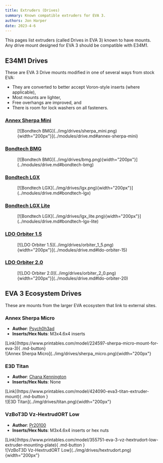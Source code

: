 ```yaml
---
title: Extruders (Drives)
summary: Known compatible extruders for EVA 3.
authors: Jon Harper
date: 2023-4-6
---
```


This pages list extruders (called Drives in EVA 3) known to have mounts. Any drive mount designed for EVA 3 should be compatible with E34M1.

<!-- 
Template:

<div markdown class="jh-grid-container jh-grid-2">
<div markdown class="jh-grid-para">

- **Author**: [Name]()
- **Inserts/Hex Nuts**: Insert type and/or hex nuts

<div markdown class="jh-grid-container jh-grid-1 jh-link-grid">
[Inserts Link](){.md-button}
[Hex Nuts Link](){.md-button}
</div>
</div>
<div markdown class="jh-grid-img">
![extruder name](){width="200px"}
</div>
</div>
 -->

## E34M1 Drives

These are EVA 3 Drive mounts modified in one of several ways from stock EVA:

- They are converted to better accept Voron-style inserts (where applicable),
- Most mounts are lighter,
- Free overhangs are improved, and
- There is room for lock washers on all fasteners.

<div markdown class="jh-grid-container jh-grid-3">
<div markdown class="jh-card">

### [Annex Sherpa Mini](../modules/drive.md#annex-sherpa-mini)

<figure markdown>
[![Bondtech BMG](../img/drives/sherpa_mini.png){width="200px"}](../modules/drive.md#annex-sherpa-mini)
</figure>
</div>
<div markdown class="jh-card">

### [Bondtech BMG](../modules/drive.md#bondtech-bmg)

<figure markdown>
[![Bondtech BMG](../img/drives/bmg.png){width="200px"}](../modules/drive.md#bondtech-bmg)
</figure>
</div>

<div markdown class="jh-card">

### [Bondtech LGX](../modules/drive.md#bondtech-lgx)

<figure markdown>
[![Bondtech LGX](../img/drives/lgx.png){width="200px"}](../modules/drive.md#bondtech-lgx)
</figure>
</div>
<div markdown class="jh-card">

### [Bondtech LGX Lite](../modules/drive.md#bondtech-lgx-lite)

<figure markdown>
[![Bondtech LGX](../img/drives/lgx_lite.png){width="200px"}](../modules/drive.md#bondtech-lgx-lite)
</figure>
</div>
<div markdown class="jh-card">

### [LDO Orbiter 1.5](../modules/drive.md#ldo-orbiter-15)

<figure markdown>
[![LDO Orbiter 1.5](../img/drives/orbiter_1_5.png){width="200px"}](../modules/drive.md#ldo-orbiter-15)
</figure>
</div>
<div markdown class="jh-card">

### [LDO Orbiter 2.0](../modules/drive.md#ldo-orbiter-20)

<figure markdown>
[![LDO Orbiter 2.0](../img/drives/orbiter_2_0.png){width="200px"}](../modules/drive.md#ldo-orbiter-20)
</figure>
</div>

</div>

## EVA 3 Ecosystem Drives

These are mounts from the larger EVA ecosystem that link to external sites.

### Annex Sherpa Micro

<div markdown class="jh-grid-container jh-grid-2">
<div markdown class="jh-grid-para">

- **Author**: [Psych0h3ad](https://www.printables.com/@Psych0h3ad_168275)
- **Inserts/Hex Nuts**: M3x4.6x4 inserts

<div markdown class="jh-grid-container jh-grid-1 jh-link-grid">
[Link](https://www.printables.com/model/224597-sherpa-micro-mount-for-eva-3){ .md-button}
</div>
</div>
<div markdown class="jh-grid-img">
![Annex Sherpa Micro](../img/drives/sherpa_micro.png){width="200px"}
</div>
</div>

### E3D Titan

<div markdown class="jh-grid-container jh-grid-2">
<div markdown class="jh-grid-para">

- **Author**: [Chana Kennington](https://www.printables.com/@ChanaKenningt_484474)
- **Inserts/Hex Nuts**: None

<div markdown class="jh-grid-container jh-grid-1 jh-link-grid">
[Link](https://www.printables.com/model/424090-eva3-titan-extruder-mount){ .md-button }
</div>
</div>
<div markdown class="jh-grid-img">
![E3D Titan](../img/drives/titan.png){width="200px"}
</div>
</div>


### VzBoT3D Vz-HextrudORT Low

<div markdown class="jh-grid-container jh-grid-2">
<div markdown class="jh-grid-para">

- **Author**: [Pr20100](https://www.printables.com/@Pr20100)
- **Inserts/Hex Nuts**: M3x4.6x4 inserts or hex nuts

<div markdown class="jh-grid-container jh-grid-1 jh-link-grid">
[Link](https://www.printables.com/model/355751-eva-3-vz-hextrudort-low-extruder-mounting-plate){ .md-button }
</div>
</div>
<div markdown class="jh-grid-img">
![VzBoT3D Vz-HextrudORT Low](../img/drives/hextrudort.png){width="200px"}
</div>
</div>